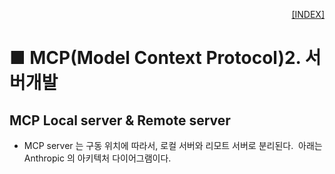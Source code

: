 <p style="text-align: right"> 
    <a href="./README.md">[INDEX]</a>
</p>

# ■ MCP(Model Context Protocol)2. 서버개발

## MCP Local server & Remote server

- MCP server 는 구동 위치에 따라서, 로컬 서버와 리모트 서버로 분리된다. 
아래는 Anthropic 의 아키텍처 다이어그램이다. 
